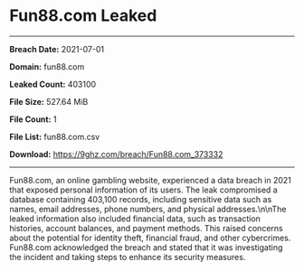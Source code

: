 # Fun88.com Leaked

------------
**Breach Date:** 2021-07-01

**Domain:** fun88.com

**Leaked Count:** 403100

**File Size:** 527.64 MiB

**File Count:** 1

**File List:** fun88.com.csv

**Download:** https://9ghz.com/breach/Fun88.com_373332

------------
Fun88.com, an online gambling website, experienced a data breach in 2021 that exposed personal information of its users. The leak compromised a database containing 403,100 records, including sensitive data such as names, email addresses, phone numbers, and physical addresses.\n\nThe leaked information also included financial data, such as transaction histories, account balances, and payment methods. This raised concerns about the potential for identity theft, financial fraud, and other cybercrimes. Fun88.com acknowledged the breach and stated that it was investigating the incident and taking steps to enhance its security measures.
